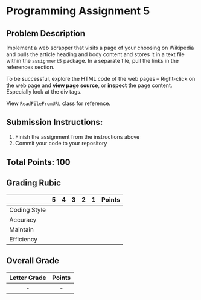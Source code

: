 
# Programming Assignment 5

## Problem Description

Implement a web scrapper that visits a page of your choosing on Wikipedia and pulls the article heading and body 
content and stores it in a text file within the `assignment5` package. In a separate file, pull the links in the references section.

To be successful, explore the HTML code of the web pages – Right-click on the web page and **view page source**, or 
**inspect** the page content. Especially look at the div tags. 

View `ReadFileFromURL` class for reference.

## Submission Instructions:

1. Finish the assignment from the instructions above
2. Commit your code to your repository

## Total Points: 100

## Grading Rubic

|               |  5  |  4  |  3  |  2  |  1  | Points |
|---------------|:---:|:---:|:---:|:---:|:---:|:------:|
| Coding Style  |     |     |     |     |     |        |
| Accuracy      |     |     |     |     |     |        |
| Maintain      |     |     |     |     |     |        |
| Efficiency    |     |     |     |     |     |        |

## Overall Grade

| Letter Grade   | Points |
|:--------------:|:------:|
|     -          |   -    |
